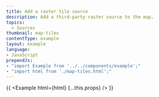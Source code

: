 ```yaml
---
title: Add a raster tile source
description: Add a third-party raster source to the map.
topics:
  - Sources
thumbnail: map-tiles
contentType: example
layout: example
language:
- JavaScript
prependJs:
- "import Example from '../../components/example';"
- "import html from './map-tiles.html';"
---
```


{{ <Example html={html} {...this.props} /> }}
